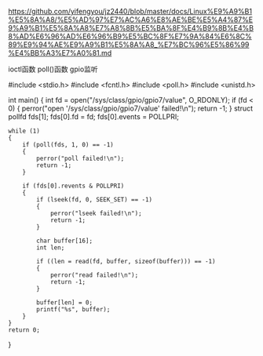 https://github.com/yifengyou/jz2440/blob/master/docs/Linux%E9%A9%B1%E5%8A%A8/%E5%AD%97%E7%AC%A6%E8%AE%BE%E5%A4%87%E9%A9%B1%E5%8A%A8%E7%A8%8B%E5%BA%8F%E4%B9%8B%E4%B8%AD%E6%96%AD%E6%96%B9%E5%BC%8F%E7%9A%84%E6%8C%89%E9%94%AE%E9%A9%B1%E5%8A%A8_%E7%BC%96%E5%86%99%E4%BB%A3%E7%A0%81.md

ioctl函数 
poll()函数 gpio监听


#include <stdio.h>
#include <fcntl.h>
#include <poll.h>
#include <unistd.h>

int main()
{
    int fd = open("/sys/class/gpio/gpio7/value", O_RDONLY);
    if (fd < 0)
    {
        perror("open '/sys/class/gpio/gpio7/value' failed!\n");
        return -1;
    }
    struct pollfd fds[1];
    fds[0].fd = fd;
    fds[0].events = POLLPRI;

    while (1)
    {
        if (poll(fds, 1, 0) == -1)
        {
            perror("poll failed!\n");
            return -1;
        }

        if (fds[0].revents & POLLPRI)
        {
            if (lseek(fd, 0, SEEK_SET) == -1)
            {
                perror("lseek failed!\n");
                return -1;
            }

            char buffer[16];
            int len;

            if ((len = read(fd, buffer, sizeof(buffer))) == -1)
            {
                perror("read failed!\n");
                return -1;
            }
            
            buffer[len] = 0;
            printf("%s", buffer);
        }
    }
    return 0;
}
